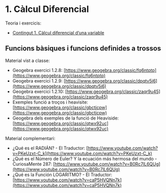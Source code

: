 # 1. Càlcul Diferencial

Teoria i exercicis:

* [Contingut 1.
Càlcul diferencial d’una variable](https://atenea.upc.edu/pluginfile.php/4951719/mod_resource/content/1/Problemes_Contingut_1_FOMA.pdf)

## Funcions bàsiques i funcions definides a trossos

Material vist a classe:

* Geogebra exercici 1.2.8: [https://www.geogebra.org/classic/fq6ntptp](https://www.geogebra.org/classic/fq6ntptp)
* Geogebra exercici 1.2.9: [https://www.geogebra.org/classic/dpqtv5j6](https://www.geogebra.org/classic/dpqtv5j6)
* Geogebra exercici 1.2.10: [https://www.geogebra.org/classic/zaqr9u45](https://www.geogebra.org/classic/zaqr9u45)
* Exemples funció a troços i heavisite: [https://www.geogebra.org/classic/gbctjcpw](https://www.geogebra.org/classic/gbctjcpw)
* Geogebra dels exemples de la funció de Heaviside: [https://www.geogebra.org/classic/qtwx92uc](https://www.geogebra.org/classic/qtwx92uc)

Material complementari:

* ¿Qué es el RADIÁN? - El Traductor: [https://www.youtube.com/watch?v=PKeUzxt-C_k](https://www.youtube.com/watch?v=PKeUzxt-C_k)
* ¿Qué es el Número de Euler? Y la ecuación más hermosa del mundo - CuriosaMente 287: [https://www.youtube.com/watch?v=B0Rc7lL6QUg](https://www.youtube.com/watch?v=B0Rc7lL6QUg)
* ¿Qué es la Función LOGARITMO? - El Traductor: [https://www.youtube.com/watch?v=caP5HVQNn7k](https://www.youtube.com/watch?v=caP5HVQNn7k)
